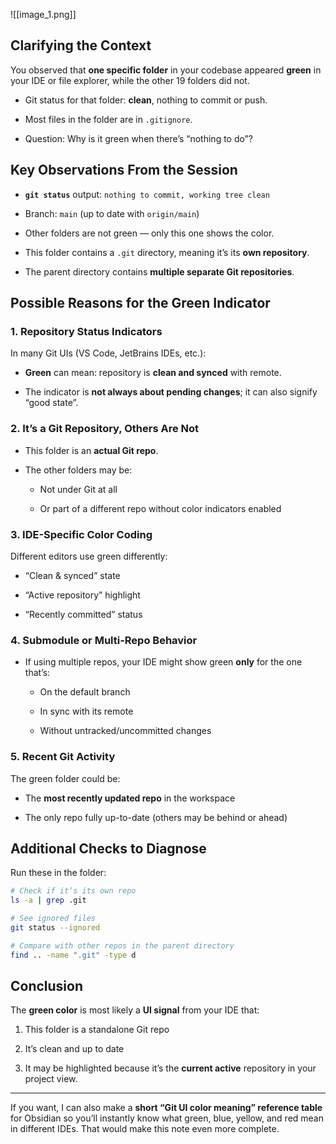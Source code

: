 
![[image_1.png]]
## Clarifying the Context

You observed that **one specific folder** in your codebase appeared **green** in your IDE or file explorer, while the other 19 folders did not.

- Git status for that folder: **clean**, nothing to commit or push.
    
- Most files in the folder are in `.gitignore`.
    
- Question: Why is it green when there’s “nothing to do”?
    

## Key Observations From the Session

- **`git status`** output: `nothing to commit, working tree clean`
    
- Branch: `main` (up to date with `origin/main`)
    
- Other folders are not green — only this one shows the color.
    
- This folder contains a `.git` directory, meaning it’s its **own repository**.
    
- The parent directory contains **multiple separate Git repositories**.
    

## Possible Reasons for the Green Indicator

### 1. Repository Status Indicators

In many Git UIs (VS Code, JetBrains IDEs, etc.):

- **Green** can mean: repository is **clean and synced** with remote.
    
- The indicator is **not always about pending changes**; it can also signify “good state”.
    

### 2. It’s a Git Repository, Others Are Not

- This folder is an **actual Git repo**.
    
- The other folders may be:
    
    - Not under Git at all
        
    - Or part of a different repo without color indicators enabled
        

### 3. IDE-Specific Color Coding

Different editors use green differently:

- “Clean & synced” state
    
- “Active repository” highlight
    
- “Recently committed” status
    

### 4. Submodule or Multi-Repo Behavior

- If using multiple repos, your IDE might show green **only** for the one that’s:
    
    - On the default branch
        
    - In sync with its remote
        
    - Without untracked/uncommitted changes
        

### 5. Recent Git Activity

The green folder could be:

- The **most recently updated repo** in the workspace
    
- The only repo fully up-to-date (others may be behind or ahead)
    

## Additional Checks to Diagnose

Run these in the folder:

```bash
# Check if it’s its own repo
ls -a | grep .git

# See ignored files
git status --ignored

# Compare with other repos in the parent directory
find .. -name ".git" -type d
```

## Conclusion

The **green color** is most likely a **UI signal** from your IDE that:

1. This folder is a standalone Git repo
    
2. It’s clean and up to date
    
3. It may be highlighted because it’s the **current active** repository in your project view.
    

---

If you want, I can also make a **short “Git UI color meaning” reference table** for Obsidian so you’ll instantly know what green, blue, yellow, and red mean in different IDEs. That would make this note even more complete.